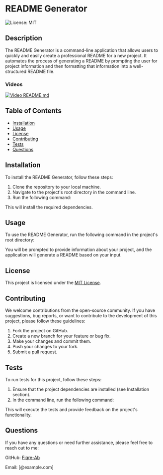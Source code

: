 # README Generator

![License: MIT](https://img.shields.io/badge/License-MIT-yellow.svg)

## Description

The README Generator is a command-line application that allows users to quickly and easily create a professional README for a new project. It automates the process of generating a README by prompting the user for project information and then formatting that information into a well-structured README file.

### Videos
[![Video README.md](URL_of_the_video_thumbnail)](./Video/ReadmeGenerator.webm)

## Table of Contents

- [Installation](#installation)
- [Usage](#usage)
- [License](#license)
- [Contributing](#contributing)
- [Tests](#tests)
- [Questions](#questions)

## Installation

To install the README Generator, follow these steps:

1. Clone the repository to your local machine.
2. Navigate to the project's root directory in the command line.
3. Run the following command:


This will install the required dependencies.

## Usage

To use the README Generator, run the following command in the project's root directory:


You will be prompted to provide information about your project, and the application will generate a README based on your input.

## License

This project is licensed under the [MIT License](https://opensource.org/licenses/MIT).

## Contributing

We welcome contributions from the open-source community. If you have suggestions, bug reports, or want to contribute to the development of this project, please follow these guidelines:

1. Fork the project on GitHub.
2. Create a new branch for your feature or bug fix.
3. Make your changes and commit them.
4. Push your changes to your fork.
5. Submit a pull request.

## Tests
    
To run tests for this project, follow these steps:

1. Ensure that the project dependencies are installed (see Installation section).
2. In the command line, run the following command:


This will execute the tests and provide feedback on the project's functionality.

## Questions

If you have any questions or need further assistance, please feel free to reach out to me:

GitHub: [Fiqre-Ab](https://github.com/Fiqre-Ab/ReadmeGenerator)

Email: [@example.com]
